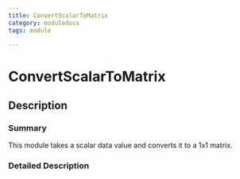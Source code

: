 ```yaml
---
title: ConvertScalarToMatrix
category: moduledocs
tags: module

---
```




# ConvertScalarToMatrix

## Description

### Summary

This module takes a scalar data value and converts it to a 1x1 matrix. 

### Detailed Description